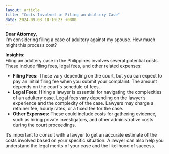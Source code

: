 ```yaml
---
layout: article
title: "Costs Involved in Filing an Adultery Case"
date: 2024-09-03 18:10:23 +0800
---
```


<p><strong>Dear Attorney,</strong><br>I'm considering filing a case of adultery against my spouse. How much might this process cost?</p><p><strong>Insights:</strong><br>Filing an adultery case in the Philippines involves several potential costs. These include filing fees, legal fees, and other related expenses:</p><ul><li><strong>Filing Fees:</strong> These vary depending on the court, but you can expect to pay an initial filing fee when you submit your complaint. The amount depends on the court's schedule of fees.</li><li><strong>Legal Fees:</strong> Hiring a lawyer is essential for navigating the complexities of an adultery case. Legal fees vary depending on the lawyer’s experience and the complexity of the case. Lawyers may charge a retainer fee, hourly rates, or a fixed fee for the case.</li><li><strong>Other Expenses:</strong> These could include costs for gathering evidence, such as hiring private investigators, and other administrative costs during the court proceedings.</li></ul><p>It’s important to consult with a lawyer to get an accurate estimate of the costs involved based on your specific situation. A lawyer can also help you understand the legal merits of your case and the likelihood of success.</p>